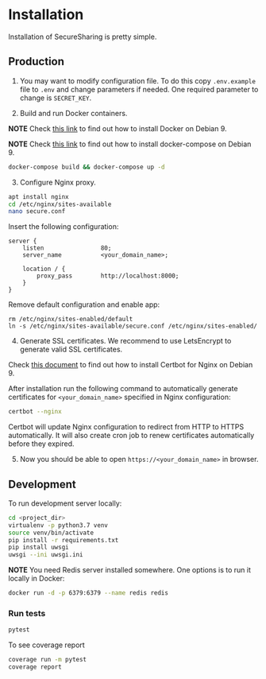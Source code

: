 # Installation

Installation of SecureSharing is pretty simple.

## Production

1. You may want to modify configuration file. To do this copy `.env.example`
file to `.env` and change parameters if needed. One required parameter
to change is `SECRET_KEY`.

2. Build and run Docker containers.

**NOTE** Check [this link](https://linuxize.com/post/how-to-install-and-use-docker-on-debian-9/)
to find out how to install Docker on Debian 9.

**NOTE** Check [this link](https://linuxize.com/post/how-to-install-and-use-docker-compose-on-debian-9/)
to find out how to install docker-compose on Debian 9.

```bash
docker-compose build && docker-compose up -d
```

3. Configure Nginx proxy.

```bash
apt install nginx
cd /etc/nginx/sites-available
nano secure.conf
```

Insert the following configuration:

```
server {
	listen                80;
	server_name           <your_domain_name>;
	
	location / {
        proxy_pass        http://localhost:8000;
    }
}
```

Remove default configuration and enable app:

```
rm /etc/nginx/sites-enabled/default
ln -s /etc/nginx/sites-available/secure.conf /etc/nginx/sites-enabled/
```

4. Generate SSL certificates. We recommend to use LetsEncrypt to generate
valid SSL certificates.

Check [this document](https://certbot.eff.org/lets-encrypt/debianstretch-nginx)
to find out how to install Certbot for Nginx on Debian 9.

After installation run the following command to automatically generate
certificates for `<your_domain_name>` specified in Nginx configuration:

```bash
certbot --nginx
```

Certbot will update Nginx configuration to redirect from HTTP to HTTPS automatically.
It will also create cron job to renew certificates automatically before they expired.

5. Now you should be able to open `https://<your_domain_name>` in browser.

## Development 

To run development server locally:

```bash
cd <project_dir>
virtualenv -p python3.7 venv
source venv/bin/activate
pip install -r requirements.txt
pip install uwsgi
uwsgi --ini uwsgi.ini
```

**NOTE** You need Redis server installed somewhere. One options is to run it
locally in Docker:

```bash
docker run -d -p 6379:6379 --name redis redis
```

### Run tests

```bash
pytest
```

To see coverage report

```bash
coverage run -m pytest
coverage report
```